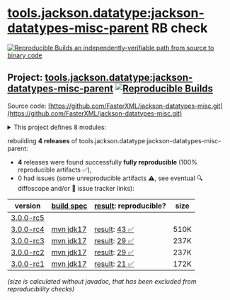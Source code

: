 [tools.jackson.datatype:jackson-datatypes-misc-parent](https://central.sonatype.com/artifact/tools.jackson.datatype/jackson-datatypes-misc-parent/versions) RB check
=======

[![Reproducible Builds](https://reproducible-builds.org/images/logos/rb.svg) an independently-verifiable path from source to binary code](https://reproducible-builds.org/)

## Project: [tools.jackson.datatype:jackson-datatypes-misc-parent](https://central.sonatype.com/artifact/tools.jackson.datatype/jackson-datatypes-misc-parent/versions) [![Reproducible Builds](https://img.shields.io/endpoint?url=https://raw.githubusercontent.com/jvm-repo-rebuild/reproducible-central/master/content/tools/jackson/datatype/jackson-datatypes-misc-parent/badge.json)](https://github.com/jvm-repo-rebuild/reproducible-central/blob/master/content/tools/jackson/datatype/jackson-datatypes-misc-parent/README.md)

Source code: [https://github.com/FasterXML/jackson-datatypes-misc.git](https://github.com/FasterXML/jackson-datatypes-misc.git)

<details><summary>This project defines 8 modules:</summary>

* [tools.jackson.datatype:jackson-datatype-jakarta-jsonp](https://central.sonatype.com/artifact/tools.jackson.datatype/jackson-datatype-jakarta-jsonp/overview)
* [tools.jackson.datatype:jackson-datatype-jakarta-mail](https://central.sonatype.com/artifact/tools.jackson.datatype/jackson-datatype-jakarta-mail/overview)
* [tools.jackson.datatype:jackson-datatype-javax-money](https://central.sonatype.com/artifact/tools.jackson.datatype/jackson-datatype-javax-money/overview)
* [tools.jackson.datatype:jackson-datatype-joda-money](https://central.sonatype.com/artifact/tools.jackson.datatype/jackson-datatype-joda-money/overview)
* [tools.jackson.datatype:jackson-datatype-json-org](https://central.sonatype.com/artifact/tools.jackson.datatype/jackson-datatype-json-org/overview)
* [tools.jackson.datatype:jackson-datatype-jsr353](https://central.sonatype.com/artifact/tools.jackson.datatype/jackson-datatype-jsr353/overview)
* [tools.jackson.datatype:jackson-datatype-moneta](https://central.sonatype.com/artifact/tools.jackson.datatype/jackson-datatype-moneta/overview)
* [tools.jackson.datatype:jackson-datatypes-misc-parent](https://central.sonatype.com/artifact/tools.jackson.datatype/jackson-datatypes-misc-parent/overview)
</details>

rebuilding **4 releases** of tools.jackson.datatype:jackson-datatypes-misc-parent:
- **4** releases were found successfully **fully reproducible** (100% reproducible artifacts :white_check_mark:),
- 0 had issues (some unreproducible artifacts :warning:, see eventual :mag: diffoscope and/or :memo: issue tracker links):

| version | [build spec](/BUILDSPEC.md) | [result](https://reproducible-builds.org/docs/jvm/): reproducible? | size |
| -- | --------- | ------ | -- |
| [3.0.0-rc5](https://central.sonatype.com/artifact/tools.jackson.datatype/jackson-datatypes-misc-parent/3.0.0-rc5/pom) | | | |
| [3.0.0-rc4](https://central.sonatype.com/artifact/tools.jackson.datatype/jackson-datatypes-misc-parent/3.0.0-rc4/pom) | [mvn jdk17](jackson-datatypes-misc-parent-3.0.0-rc4.buildspec) | [result](jackson-datatypes-misc-parent-3.0.0-rc4.buildinfo): [43 :white_check_mark: ](jackson-datatypes-misc-parent-3.0.0-rc4.buildcompare) | 510K |
| [3.0.0-rc3](https://central.sonatype.com/artifact/tools.jackson.datatype/jackson-datatypes-misc-parent/3.0.0-rc3/pom) | [mvn jdk17](jackson-datatypes-misc-parent-3.0.0-rc3.buildspec) | [result](jackson-datatypes-misc-parent-3.0.0-rc3.buildinfo): [29 :white_check_mark: ](jackson-datatypes-misc-parent-3.0.0-rc3.buildcompare) | 237K |
| [3.0.0-rc2](https://central.sonatype.com/artifact/tools.jackson.datatype/jackson-datatypes-misc-parent/3.0.0-rc2/pom) | [mvn jdk17](jackson-datatypes-misc-parent-3.0.0-rc2.buildspec) | [result](jackson-datatypes-misc-parent-3.0.0-rc2.buildinfo): [29 :white_check_mark: ](jackson-datatypes-misc-parent-3.0.0-rc2.buildcompare) | 237K |
| [3.0.0-rc1](https://central.sonatype.com/artifact/tools.jackson.datatype/jackson-datatypes-misc-parent/3.0.0-rc1/pom) | [mvn jdk17](jackson-datatypes-misc-parent-3.0.0-rc1.buildspec) | [result](jackson-datatypes-misc-parent-3.0.0-rc1.buildinfo): [21 :white_check_mark: ](jackson-datatypes-misc-parent-3.0.0-rc1.buildcompare) | 172K |

<i>(size is calculated without javadoc, that has been excluded from reproducibility checks)</i>

